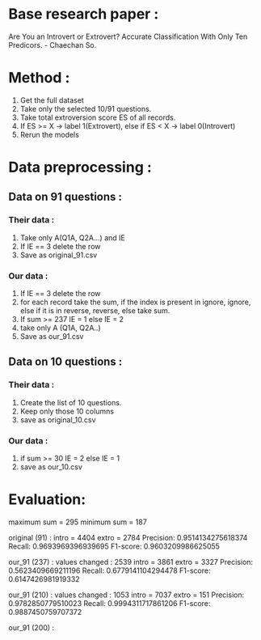 # Base research paper : 
Are You an Introvert or Extrovert? Accurate Classification With Only Ten Predicors. - Chaechan So.

# Method : 
1. Get the full dataset
2. Take only the selected 10/91 questions.
3. Take total extroversion score ES of all records.
4. If ES >= X -> label 1(Extrovert), else if ES < X -> label 0(Introvert)
5. Rerun the models

# Data preprocessing : 
## Data on 91 questions :

### Their data :
1. Take only A(Q1A, Q2A...) and IE
2. If IE == 3 delete the row
3. Save as original_91.csv
  
### Our data :
1. If IE == 3 delete the row
2. for each record take the sum, if the index is present in ignore, ignore, else if it is in reverse, reverse, else take sum.
3. If sum >= 237 IE = 1
    else IE = 2
4. take only A (Q1A, Q2A..)
5. Save as our_91.csv
  
## Data on 10 questions :

### Their data :
1. Create the list of 10 questions.
2. Keep only those 10 columns
3. save as original_10.csv

### Our data : 
1. if sum >= 30 IE = 2
    else IE = 1
2. save as our_10.csv

# Evaluation:
maximum sum = 295
minimum sum = 187

original (91) : 
intro = 4404
extro = 2784
Precision:  0.9514134275618374
Recall:  0.9693969396939695
F1-score:  0.9603209986625055

our_91 (237) : 
values changed : 2539
intro = 3861
extro = 3327
Precision:  0.5623409669211196
Recall:  0.6779141104294478
F1-score:  0.6147426981919332

our_91 (210) : 
values changed : 1053
intro = 7037
extro = 151
Precision:  0.9782850779510023
Recall:  0.9994311717861206
F1-score:  0.9887450759707372

our_91 (200) : 
